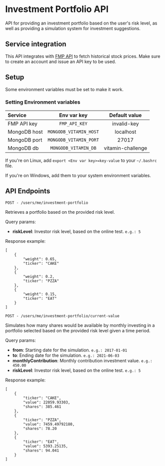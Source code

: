 # Investment Portfolio API

API for providing an investment portfolio based on the user's risk level, as well
as providing a simulation system for investment suggestions.

## Service integration

This API integrates with [FMP API](https://site.financialmodelingprep.com/developer/) to fetch historical stock prices.
Make sure to create an account and issue an API key to be used.

## Setup

Some environment variables must be set to make it work.

### Setting Environment variables

|    Service   |      Env var key     |  Default value  |
|:-------------|:--------------------:|:---------------:|
|FMP API key   |     `FMP_API_KEY`    |   invalid-key   |
|MongoDB host  |`MONGODB_VITAMIN_HOST`|    localhost    |
|MongoDB port  |`MONGODB_VITAMIN_PORT`|      27017      |
|MongoDB db    | `MONGODB_VITAMIN_DB` |vitamin-challenge|

If you're on Linux, add `export <Env var key>=key-value` to your `~/.bashrc` file.

If you're on Windows, add them to your system environment variables.

## API Endpoints

`POST - /users/me/investment-portfolio`

Retrieves a portfolio based on the provided risk level.

Query params:
- **riskLevel**: Investor risk level, based on the online test. `e.g.: 5`

Response example:

```
[
    {
        "weight": 0.65,
        "ticker": "CAKE"
    },
    {
        "weight": 0.2,
        "ticker": "PZZA"
    },
    {
        "weight": 0.15,
        "ticker": "EAT"
    }
]
```

`POST - /users/me/investment-portfolio/current-value`

Simulates how many shares would be available by monthly investing in a portfolio selected based on the provided risk
level given a time period.

Query params:
- **from**: Starting date for the simulation. `e.g.: 2017-01-01`
- **to**: Ending date for the simulation. `e.g.: 2021-06-03`
- **monthlyContribution**: Monthly contribution investment value. `e.g.: 450.00`
- **riskLevel**: Investor risk level, based on the online test. `e.g.: 5`

Response example:

```
[
    {
        "ticker": "CAKE",
        "value": 22059.93303,
        "shares": 385.461
    },
    {
        "ticker": "PZZA",
        "value": 7459.49792180,
        "shares": 78.20
    },
    {
        "ticker": "EAT",
        "value": 5393.25135,
        "shares": 94.041
    }
]
```